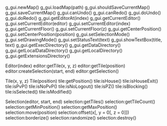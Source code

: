 g_gui.newMap()
g_gui.loadMap(path)
g_gui.shouldSaveCurrentMap()
g_gui.saveCurrentMap()
g_gui.canUndo()
g_gui.canRedo()
g_gui.doUndo()
g_gui.doRedo()
g_gui.getEditorAt(index)
g_gui.getCurrentEditor()
g_gui.setCurrentEditor(editor)
g_gui.setCurrentEditor(index)
g_gui.getCurrentFloor()
g_gui.setCurrentFloor(z)
g_gui.getCenterPosition()
g_gui.setCenterPosition(position)
g_gui.setSelectionMode()
g_gui.setDrawingMode()
g_gui.setStatusText(text)
g_gui.showTextBox(title, text)
g_gui.getExecDirectory()
g_gui.getDataDirectory()
g_gui.getLocalDataDirectory()
g_gui.getLocalDirectory()
g_gui.getExtensionsDirectory()

Editor(index)
editor:getTile(x, y, z)
editor:getTile(position)
editor:createSelection(start, end)
editor:getSelection()

Tile(x, y, z)
Tile(position)
tile:getPosition()
tile:isHouse()
tile:isHouseExit()
tile:isPvP()
tile:isNoPvP()
tile:isNoLogout()
tile:isPZ()
tile:isBlocking()
tile:isSelected()
tile:isModified()

Selection(editor, start, end)
selection:getTiles()
selection:getTileCount()
selection:getMinPosition()
selection:getMaxPosition()
selection:move(position)
selection:offset(x[, y = 0[, z = 0]])
selection:borderize()
selection:randomize()
selection:destroy()
